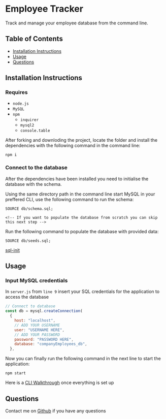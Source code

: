  
# Employee Tracker
  Track and manage your employee database from the command line.
 

## Table of Contents
- [Installation Instructions](#installation-instructions)
- [Usage](#usage)
- [Questions](#questions)


## Installation Instructions
### Requires 
- `node.js`
- `MySQL`
- `npm`
  - `inquirer`
  - `mysql2`
  - `console.table`

After forking and downloding the project, locate the folder and install the dependencies with the following command in the command line:
```
npm i
```
### Connect to the database
After the dependencies have been installed you need to initialise the database with the schema.

Using the same directory path in the command line start MySQL in your preffered CLI, use the following command to run the schema:
```
SOURCE db/schema.sql;
```
`<!-- If you want to populate the database from scratch you can skip this next step -->`

Run the following command to populate the database with provided data:
```
SOURCE db/seeds.sql;
```

[sql-init](https://user-images.githubusercontent.com/85494162/141780484-43f87ba3-571e-4dc4-bf07-6f54f496414c.mp4)


## Usage 

### Input MySQL credentials
In `server.js` from `line 9` insert your SQL credentials for the application to access the database
```js
// Connect to database
const db = mysql.createConnection(
  {
    host: "localhost",
    // ADD YOUR USERNAME
    user: "USERNAME HERE",
    // ADD YOUR PASSWORD
    password: "PASSWORD HERE",
    database: "companyEmployees_db",
  },
```

Now you can finally run the following command in the next line to start the application:
```
npm start
```
Here is a [CLI Walkthrough](https://watch.screencastify.com/v/NNpxhpsv9Ry1mJkaxvoV) once everything is set up

## Questions
Contact me on [Github](https://github.com/gitme-waffles) if you have any questions  
